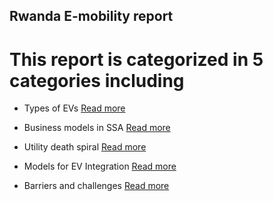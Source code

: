 ## Rwanda E-mobility report
# This report is categorized in 5 categories including
- Types of EVs
 <a  href="https://docs.google.com/document/d/1yayHW7z920zcGqBm-RYMis4h0bo-XJ2wGvydnnw4bAQ/edit ">Read more</a>
- Business models in SSA
<a  href="https://docs.google.com/document/d/1PvKCvWaaIW8R7ebCtAwL3QLlUdLG6yHfffOichR_LrE/edit">Read more</a>

- Utility death spiral
<a  href="https://docs.google.com/document/d/1D1KrNDeght1h0OXqda2MmmldKLOi_UZu31UsXwjUM50/edit">Read more</a>

- Models for EV Integration
<a  href="https://docs.google.com/document/d/1Ve-d4Fcfa54-rcIl_GJfZ8uWzJo7STte1vew8CNclTI/edit">Read more</a>

- Barriers and challenges
<a  href="https://docs.google.com/document/d/15tzaa5xlB8607IghbqvG4PEVJR2_TTZFIontVnQJGcM/edit">Read more</a>









